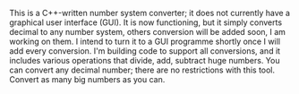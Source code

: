 This is a C++-written number system converter; it does not currently have a graphical user interface (GUI). It is now functioning, but it simply converts decimal to any number system, others conversion will be added soon, I am working on them. I intend to turn it to a GUI programme shortly once I will add every conversion.
I'm building code to support all conversions, and it includes various operations that divide, add, subtract huge numbers.
You can convert any decimal number; there are no restrictions with this tool. Convert as many big numbers as you can.
